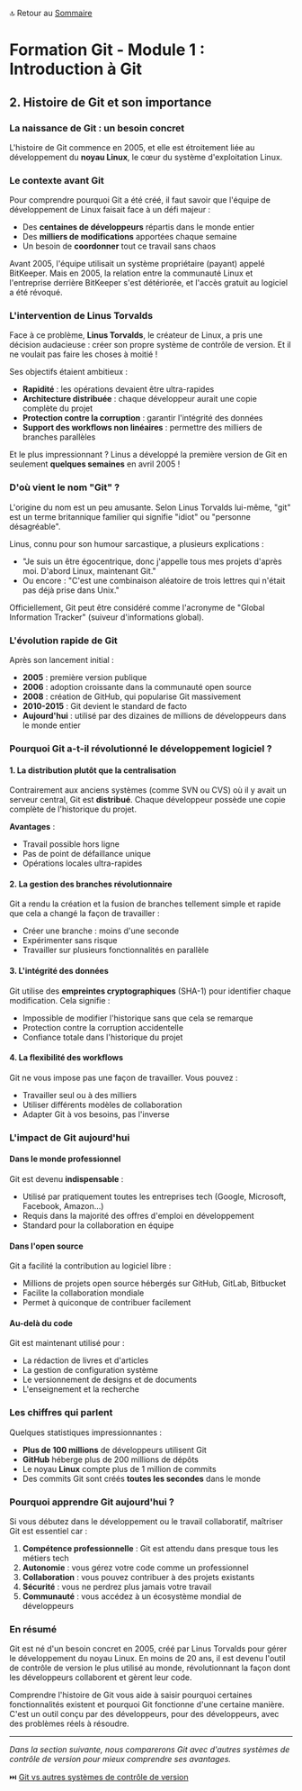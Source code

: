 🔝 Retour au [Sommaire](/SOMMAIRE.md)

# Formation Git - Module 1 : Introduction à Git

## 2. Histoire de Git et son importance

### La naissance de Git : un besoin concret

L'histoire de Git commence en 2005, et elle est étroitement liée au développement du **noyau Linux**, le cœur du système d'exploitation Linux.

### Le contexte avant Git

Pour comprendre pourquoi Git a été créé, il faut savoir que l'équipe de développement de Linux faisait face à un défi majeur :

- Des **centaines de développeurs** répartis dans le monde entier
- Des **milliers de modifications** apportées chaque semaine
- Un besoin de **coordonner** tout ce travail sans chaos

Avant 2005, l'équipe utilisait un système propriétaire (payant) appelé BitKeeper. Mais en 2005, la relation entre la communauté Linux et l'entreprise derrière BitKeeper s'est détériorée, et l'accès gratuit au logiciel a été révoqué.

### L'intervention de Linus Torvalds

Face à ce problème, **Linus Torvalds**, le créateur de Linux, a pris une décision audacieuse : créer son propre système de contrôle de version. Et il ne voulait pas faire les choses à moitié !

Ses objectifs étaient ambitieux :
- **Rapidité** : les opérations devaient être ultra-rapides
- **Architecture distribuée** : chaque développeur aurait une copie complète du projet
- **Protection contre la corruption** : garantir l'intégrité des données
- **Support des workflows non linéaires** : permettre des milliers de branches parallèles

Et le plus impressionnant ? Linus a développé la première version de Git en seulement **quelques semaines** en avril 2005 !

### D'où vient le nom "Git" ?

L'origine du nom est un peu amusante. Selon Linus Torvalds lui-même, "git" est un terme britannique familier qui signifie "idiot" ou "personne désagréable".

Linus, connu pour son humour sarcastique, a plusieurs explications :
- "Je suis un être égocentrique, donc j'appelle tous mes projets d'après moi. D'abord Linux, maintenant Git."
- Ou encore : "C'est une combinaison aléatoire de trois lettres qui n'était pas déjà prise dans Unix."

Officiellement, Git peut être considéré comme l'acronyme de "Global Information Tracker" (suiveur d'informations global).

### L'évolution rapide de Git

Après son lancement initial :

- **2005** : première version publique
- **2006** : adoption croissante dans la communauté open source
- **2008** : création de GitHub, qui popularise Git massivement
- **2010-2015** : Git devient le standard de facto
- **Aujourd'hui** : utilisé par des dizaines de millions de développeurs dans le monde entier

### Pourquoi Git a-t-il révolutionné le développement logiciel ?

#### 1. La distribution plutôt que la centralisation

Contrairement aux anciens systèmes (comme SVN ou CVS) où il y avait un serveur central, Git est **distribué**. Chaque développeur possède une copie complète de l'historique du projet.

**Avantages** :
- Travail possible hors ligne
- Pas de point de défaillance unique
- Opérations locales ultra-rapides

#### 2. La gestion des branches révolutionnaire

Git a rendu la création et la fusion de branches tellement simple et rapide que cela a changé la façon de travailler :
- Créer une branche : moins d'une seconde
- Expérimenter sans risque
- Travailler sur plusieurs fonctionnalités en parallèle

#### 3. L'intégrité des données

Git utilise des **empreintes cryptographiques** (SHA-1) pour identifier chaque modification. Cela signifie :
- Impossible de modifier l'historique sans que cela se remarque
- Protection contre la corruption accidentelle
- Confiance totale dans l'historique du projet

#### 4. La flexibilité des workflows

Git ne vous impose pas une façon de travailler. Vous pouvez :
- Travailler seul ou à des milliers
- Utiliser différents modèles de collaboration
- Adapter Git à vos besoins, pas l'inverse

### L'impact de Git aujourd'hui

#### Dans le monde professionnel

Git est devenu **indispensable** :
- Utilisé par pratiquement toutes les entreprises tech (Google, Microsoft, Facebook, Amazon...)
- Requis dans la majorité des offres d'emploi en développement
- Standard pour la collaboration en équipe

#### Dans l'open source

Git a facilité la contribution au logiciel libre :
- Millions de projets open source hébergés sur GitHub, GitLab, Bitbucket
- Facilite la collaboration mondiale
- Permet à quiconque de contribuer facilement

#### Au-delà du code

Git est maintenant utilisé pour :
- La rédaction de livres et d'articles
- La gestion de configuration système
- Le versionnement de designs et de documents
- L'enseignement et la recherche

### Les chiffres qui parlent

Quelques statistiques impressionnantes :
- **Plus de 100 millions** de développeurs utilisent Git
- **GitHub** héberge plus de 200 millions de dépôts
- Le noyau **Linux** compte plus de 1 million de commits
- Des commits Git sont créés **toutes les secondes** dans le monde

### Pourquoi apprendre Git aujourd'hui ?

Si vous débutez dans le développement ou le travail collaboratif, maîtriser Git est essentiel car :

1. **Compétence professionnelle** : Git est attendu dans presque tous les métiers tech
2. **Autonomie** : vous gérez votre code comme un professionnel
3. **Collaboration** : vous pouvez contribuer à des projets existants
4. **Sécurité** : vous ne perdrez plus jamais votre travail
5. **Communauté** : vous accédez à un écosystème mondial de développeurs

### En résumé

Git est né d'un besoin concret en 2005, créé par Linus Torvalds pour gérer le développement du noyau Linux. En moins de 20 ans, il est devenu l'outil de contrôle de version le plus utilisé au monde, révolutionnant la façon dont les développeurs collaborent et gèrent leur code.

Comprendre l'histoire de Git vous aide à saisir pourquoi certaines fonctionnalités existent et pourquoi Git fonctionne d'une certaine manière. C'est un outil conçu par des développeurs, pour des développeurs, avec des problèmes réels à résoudre.

---

*Dans la section suivante, nous comparerons Git avec d'autres systèmes de contrôle de version pour mieux comprendre ses avantages.*

⏭️ [Git vs autres systèmes de contrôle de version](/module-01-introduction-a-git/03-git-vs-autres-systemes-de-controle-de-version.md)
